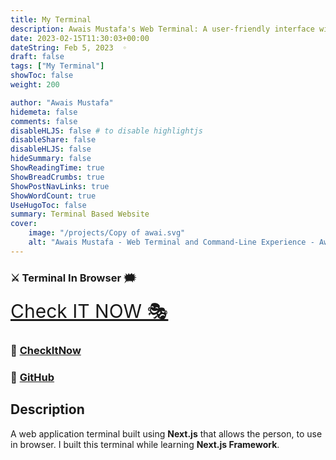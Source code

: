 ```yaml
---
title: My Terminal
description: Awais Mustafa's Web Terminal: A user-friendly interface with syntax highlighting, autocomplete suggestions, and a familiar command-line environment
date: 2023-02-15T11:30:03+00:00
dateString: Feb 5, 2023  ◦
draft: false
tags: ["My Terminal"]
showToc: false
weight: 200

author: "Awais Mustafa"
hidemeta: false
comments: false
disableHLJS: false # to disable highlightjs
disableShare: false
disableHLJS: false
hideSummary: false
ShowReadingTime: true
ShowBreadCrumbs: true
ShowPostNavLinks: true
ShowWordCount: true
UseHugoToc: false
summary: Terminal Based Website
cover:
    image: "/projects/Copy of awai.svg"
    alt: "Awais Mustafa - Web Terminal and Command-Line Experience - Awais Mustafa" # alt text
---
```



### ⚔ Terminal In Browser 🗯

<p align="center">
     
<a style="font-size:30px" href="https://awwais.live" target="_blank" >Check IT NOW 🎭</a></p>

                                
### 🔗 [CheckItNow](https://awwais.live)
### 🔗 [GitHub](https://github.com/awwais/)

## Description

A  web application terminal built using **Next.js** that allows the person,
to use in browser. 
I built this terminal while learning **Next.js Framework**.


